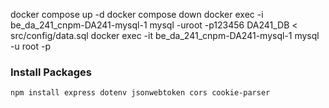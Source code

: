 docker compose up -d
docker compose down
docker exec -i be_da_241_cnpm-DA241-mysql-1 mysql -uroot -p123456 DA241_DB < src/config/data.sql
docker exec -it be_da_241_cnpm-DA241-mysql-1 mysql -u root -p

### Install Packages 
`npm install express dotenv jsonwebtoken cors cookie-parser`